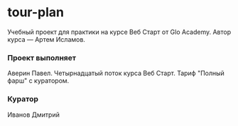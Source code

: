 # tour-plan
Учебный проект для практики на курсе Веб Старт от Glo Academy. Автор курса — Артем Исламов.


### Проект выполняет
Аверин Павел. Четырнадцатый поток курса Веб Старт. Тариф "Полный фарш" с куратором.


### Куратор
Иванов Дмитрий
